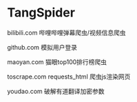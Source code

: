 # TangSpider
bilibili.com 哔哩哔哩弹幕爬虫/视频信息爬虫

github.com 模拟用户登录

maoyan.com 猫眼top100排行榜爬虫

toscrape.com requests_html 爬虫js渲染网页

youdao.com 破解有道翻译加密参数

